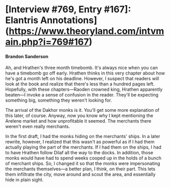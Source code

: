 # [Interview #769, Entry #167]: Elantris Annotations](https://www.theoryland.com/intvmain.php?i=769#167)

#### Brandon Sanderson

Ah, and Hrathen's three month timebomb. It's always nice when you can have a timebomb go off early. Hrathen thinks in this very chapter about how he's got a month left on his deadline. However, I suspect that readers will look at the book and realize that there's less than a hundred pages left. Hopefully, with these chapters—Raoden crowned king, Hrathen apparently beaten—I invoke a sense of confusion in the reader. They'll be expecting something big, something they weren't looking for.

The arrival of the Dakhor monks is it. You'll get some more explanation of this later, of course. Anyway, now you know why I kept mentioning the Arelene market and how unprofitable it seemed. The merchants there weren't even really merchants.

In the first draft, I had the monks hiding on the merchants' ships. In a later rewrite, however, I realized that this wasn't as powerful as if I had them actually playing the part of the merchants. If I had them on the ships, I had to have Hrathen follow Dilaf all the way to the docks. In addition, those monks would have had to spend weeks cooped up in the holds of a bunch of merchant ships. So, I changed it so that the monks were impersonating the merchants themselves—a better plan, I think, on their part. This lets them infiltrate the city, move around and scout the area, and essentially hide in plain sight.

